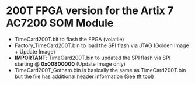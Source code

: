 # 200T FPGA version for the Artix 7 AC7200 SOM Module

* TimeCard200T.bit to flash the FPGA (volatile)
* Factory_TimeCard200T.bin to load the SPI flash via JTAG (Golden Image + Update Image)
* **IMPORTANT**: TimeCard200T.bin to updated the SPI flash via SPI starting @ **0x00800000** (Update Image only)
* TimeCard200T_Gotham.bin is basically the same as TimeCard200T.bin but the file has additional header information ([See tft tool](https://github.com/opencomputeproject/Time-Appliance-Project/tree/master/Software/tft))

